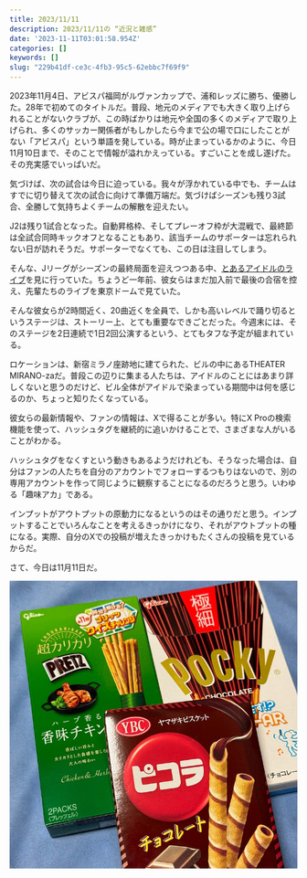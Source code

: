 ```yaml
---
title: 2023/11/11
description: 2023/11/11の “近況と雑感”
date: '2023-11-11T03:01:58.954Z'
categories: []
keywords: []
slug: "229b41df-ce3c-4fb3-95c5-62ebbc7f69f9"
---
```

2023年11月4日、アビスパ福岡がルヴァンカップで、浦和レッズに勝ち、優勝した。28年で初めてのタイトルだ。普段、地元のメディアでも大きく取り上げられることがないクラブが、この時ばかりは地元や全国の多くのメディアで取り上げられ、多くのサッカー関係者がもしかしたら今まで公の場で口にしたことがない「アビスパ」という単語を発している。時が止まっているかのように、今日11月10日まで、そのことで情報が溢れかえっている。すごいことを成し遂げた。その充実感でいっぱいだ。

気づけば、次の試合は今日に迫っている。我々が浮かれている中でも、チームはすでに切り替えて次の試合に向けて準備万端だ。気づけばシーズンも残り3試合、全勝して気持ちよくチームの解散を迎えたい。

J2は残り1試合となった。自動昇格枠、そしてプレーオフ枠が大混戦で、最終節は全試合同時キックオフとなることもあり、該当チームのサポーターは忘れられない日が訪れそうだ。サポーターでなくても、この日は注目してしまう。

そんな、Jリーグがシーズンの最終局面を迎えつつある中、[とあるアイドルのライブ](https://www.tokyu-kabukicho-tower.jp/shinzanmono/)を見に行っていた。ちょうど一年前、彼女らはまだ加入前で最後の合宿を控え、先輩たちのライブを東京ドームで見ていた。

そんな彼女らが2時間近く、20曲近くを全員で、しかも高いレベルで踊り切るというステージは、ストーリー上、とても重要なできごとだった。今週末には、そのステージを2日連続で1日2回公演するという、とてもタフな予定が組まれている。

ロケーションは、新宿ミラノ座跡地に建てられた、ビルの中にあるTHEATER MIRANO-zaだ。普段この辺りに集まる人たちは、アイドルのことにはあまり詳しくないと思うのだけど、ビル全体がアイドルで染まっている期間中は何を感じるのか、ちょっと知りたくなっている。

彼女らの最新情報や、ファンの情報は、Xで得ることが多い。特にX Proの検索機能を使って、ハッシュタグを継続的に追いかけることで、さまざまな人がいることがわかる。

ハッシュタグをなくすという動きもあるようだけれども、そうなった場合は、自分はファンの人たちを自分のアカウントでフォローするつもりはないので、別の専用アカウントを作って同じように観察することになるのだろうと思う。いわゆる「趣味アカ」である。

インプットがアウトプットの原動力になるというのはその通りだと思う。インプットすることでいろんなことを考えるきっかけになり、それがアウトプットの種になる。実際、自分のXでの投稿が増えたきっかけもたくさんの投稿を見ているからだ。

さて、今日は11月11日だ。

![](1__BOYPzVvPjYgJeR__YJ8dTXA.jpeg)